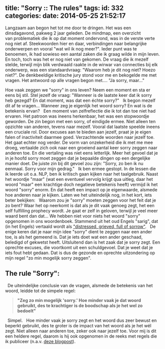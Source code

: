title: "Sorry :: The rules"
tags:
id: 332
categories:
date: 2014-05-25 21:52:17
---

Langzaam aan begon het tot me door te dringen. Het was een dinsdagavond, pakweg 2 jaar geleden. De mindmap, een overzicht van problematiek die ik op dat moment ondervond, was in de verste verte nog niet af. Steekwoorden hier en daar, verbindingen naar belangrijke onderwerpen en vooral "wat wil ik nog meer?". Ieder punt was te benoemen, ik had sowieso een aantal zaken die ik graag wilde in mijn leven. En toch, toch was het er nog niet van gekomen. De vraag die ik mezelf stelde, terwijl mijn blik verdwaald raakte in de wirwar van connecties bij elk onderwerp, was een standaardvraag: "Waarom heb je dit nog niet? Hoezo niet?". De denkbeeldige kritische jury stond voor me en bekogelde me met vragen. Het antwoord op alle vragen begon met.... "Ja sorry, maar..."
&nbsp;
<!--more-->

Hoe vaak zeggen we "sorry" in ons leven? Neem een moment en sta er eens bij stil. Stel jezelf de vraag: "Wanneer is de laatste keer dat ik sorry heb gezegd? En dat moment, was dat een échte sorry?"
&nbsp;
Ik begon mezelf dit af te vragen... Wanneer zeg je eigenlijk het woord sorry? En wat is de betekenis ervan?
&nbsp;
Een moment van zelfreflectie die ik tot dan toe niet had ervaren. Het patroon was ineens herkenbaar, het was een stopwoordje geworden. De zin begon met een sorry, of eindigde ermee. Niet alleen ten opzichte van anderen, tevens naar mezelf. Vooral dat laatste speelde ineens een cruciale rol. Door excuses aan te bieden aan jezelf, praat je je eigen falen of inactiviteit daarmee goed. Verzachtende woorden naar jezelf toe. Het gaat echter nog verder. De vorm van onzekerheid die ik met me mee droeg, vertaalde zich ook naar een groeiend aantal keer sorry zeggen naar anderen toe. En die vertaling was niet eens letterlijk. Meer het gevoel dat je in je hoofd sorry moet zeggen dat je bepaalde dingen op een dergelijke manier doet. De juiste zin bij dit gevoel zou zijn: "Sorry, zo ben ik nu eenmaal. Sorry voor mijn gedrag."
&nbsp;
Ik ben ermee gestopt. In de lessen die ik leerde uit o.a. NLP, ben ik kritisch gaan kijken naar het taalgebruik. Naast het woordje "maar" (wat een eventueel vervolg krijgt qua uitleg, daar het woord "maar" een krachtige doch negatieve betekenis heeft) vermijd ik het woord "sorry" enorm. En dat heeft een impact op je eigenwaarde, alsmede hoe anderen naar je kijken. Laten we het uiteindelijk nog, in het kort, iets beter bekijken:
&nbsp;
Waarom zou je "sorry" moeten zeggen voor het feit dat je zo bent? Waar het op neerkomt is dat als je dit vaak genoeg zegt, het een self fulfilling prophecy wordt. Je gaat er zelf in geloven, terwijl je veel meer waard bent dan dat... We hebben niet voor niets het woord "sorry" opgenomen in ons woordenboek. Stammend uit het oud Engels "sarig", dat (in het Engels) vertaald wordt als ["distressed, grieved, full of sorrow"](http://www.etymonline.com/index.php?search=sorry "Etymology Dictionary :: sorry").
&nbsp;
De enige keren dat je naar mijn idee "sorry" dient te zeggen naar een ander toe, is als het gemeend is. Dat je iets doet wat een ander geschaad, beledigd of gekwetst heeft. Uitsluitend dan is het zaak dat je sorry zegt. Een oprechte excuses, die voortkomt uit een schuldgevoel. Dat je weet dat je iets fout hebt gedaan. Dat is dus de gezonde en oprechte uitzondering op mijn regel "zo min mogelijk sorry zeggen".
&nbsp;
## The rule "Sorry":
&nbsp;
De uiteindelijke conclusie van de vragen, alsmede de betekenis van het woord, leidde tot de simpele regel:
&nbsp;
> **"Zeg zo min mogelijk 'sorry.' Hoe minder vaak je dat woord gebruikt, des te krachtiger is de boodschap als je het wel zo bedoelt"**

&nbsp;
Simpel.
&nbsp;
Hoe minder vaak je sorry zegt en het woord dus zeer bewust en beperkt gebruikt, des te groter is de impact van het woord als je het wél zegt. Niet alleen naar anderen toe, zeker ook naar jezelf toe. Voor mij is dit een heldere regel, daarom is hij ook opgenomen in de reeks met regels die ik publiceer (n.a.v. [deze blogpost](http://jeltelagendijk.nl/2014/05/rules-het-begin/ "The rules… Het begin")).